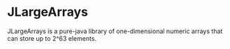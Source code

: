 JLargeArrays
============

JLargeArrays is a pure-java library of one-dimensional numeric arrays that can store up to 2^63 elements.